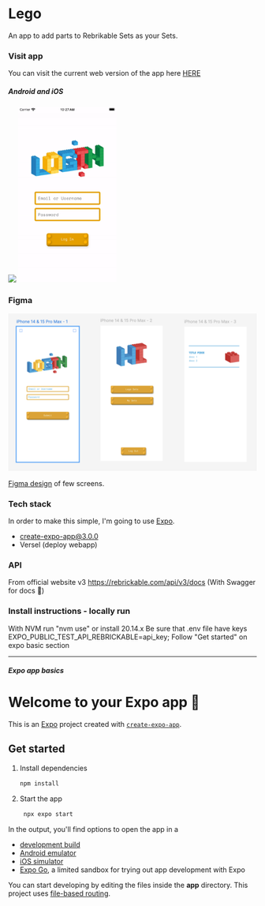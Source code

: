 # Lego

An app to add parts to Rebrikable Sets as your Sets.

### Visit app
You can visit the current web version of the app here [HERE](https://giftify-lego.vercel.app)

##### Android and iOS
<div>
 <img src="docs/images/android-video.gif" width="200">
 <img src="docs/images/ios-video.gif" width="200">
</div>

### Figma

![Figma](docs/images/figma-img.png)

[Figma design](https://www.figma.com/design/8PC84TxdohJaXYDjJN2Nkz/Lego?node-id=0-1&t=K0UkUEivyoXQxEgm-1) of few screens.

### Tech stack

In order to make this simple, I'm going to use [Expo](https://docs.expo.dev/get-started/introduction/).

 - create-expo-app@3.0.0
 - Versel (deploy webapp)

### API
From official website v3
https://rebrickable.com/api/v3/docs
(With Swagger for docs 💛)


### Install instructions - locally run
With NVM run "nvm use" or install 20.14.x
Be sure that .env file have keys 
      EXPO_PUBLIC_TEST_API_REBRICKABLE=api_key;
Follow "Get started" on expo basic section


----------
##### Expo app basics

# Welcome to your Expo app 👋

This is an [Expo](https://expo.dev) project created with [`create-expo-app`](https://www.npmjs.com/package/create-expo-app).

## Get started

1. Install dependencies

   ```bash
   npm install
   ```

2. Start the app

   ```bash
    npx expo start
   ```

In the output, you'll find options to open the app in a

- [development build](https://docs.expo.dev/develop/development-builds/introduction/)
- [Android emulator](https://docs.expo.dev/workflow/android-studio-emulator/)
- [iOS simulator](https://docs.expo.dev/workflow/ios-simulator/)
- [Expo Go](https://expo.dev/go), a limited sandbox for trying out app development with Expo

You can start developing by editing the files inside the **app** directory. This project uses [file-based routing](https://docs.expo.dev/router/introduction).

